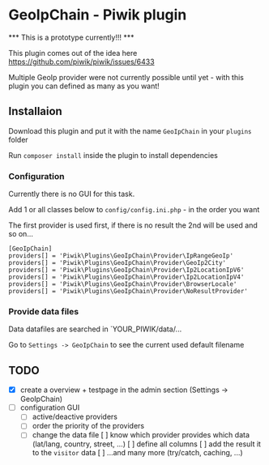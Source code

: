 # GeoIpChain - Piwik plugin

*** This is a prototype currently!!! ***

This plugin comes out of the idea here https://github.com/piwik/piwik/issues/6433

Multiple GeoIp provider were not currently possible until yet - with this plugin you can defined as many as you want!

## Installaion
Download this plugin and put it with the name `GeoIpChain` in your `plugins` folder

Run `composer install` inside the plugin to install dependencies

### Configuration

Currently there is no GUI for this task.

Add 1 or all classes below to `config/config.ini.php` - in the order you want

The first provider is used first, if there is no result the 2nd will be used and so on...

```
[GeoIpChain]
providers[] = 'Piwik\Plugins\GeoIpChain\Provider\IpRangeGeoIp'
providers[] = 'Piwik\Plugins\GeoIpChain\Provider\GeoIp2City'
providers[] = 'Piwik\Plugins\GeoIpChain\Provider\Ip2LocationIpV6'
providers[] = 'Piwik\Plugins\GeoIpChain\Provider\Ip2LocationIpV4'
providers[] = 'Piwik\Plugins\GeoIpChain\Provider\BrowserLocale'
providers[] = 'Piwik\Plugins\GeoIpChain\Provider\NoResultProvider'
```

### Provide data files

Data datafiles are searched in `YOUR_PIWIK/data/...

Go to `Settings -> GeoIpChain` to see the current used default filename

## TODO
- [x] create a overview + testpage in the admin section (Settings -> GeoIpChain)
- [ ] configuration GUI
  - [ ] active/deactive providers
  - [ ] order the priority of the providers
  - [ ] change the data file
[ ] know which provider provides which data (lat/lang, country, street, ...)
[ ] define all columns
[ ] add the result it to the `visitor` data
[ ] ...and many more (try/catch, caching, ...)
